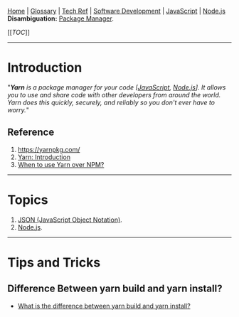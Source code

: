 [Home](/Slalom-LLC/Slalom-Consulting) | [Glossary](/Glossary) | [Tech Ref](/Tech-Ref) | [Software Development](/Tech-Ref/Software-Development) | [JavaScript](/Tech-Ref/Software-Development/JavaScript) | [Node.js](/Tech-Ref/Software-Development/JavaScript/Node.js)
**Disambiguation:** [Package Manager](/Tech-Ref/Package-Manager).

[[_TOC_]]

---
# Introduction
"_***Yarn*** is a package manager for your code \[[JavaScript](/Tech-Ref/Software-Development/JavaScript)\, [Node.js](/Tech-Ref/Software-Development/JavaScript/Node.js)]. It allows you to use and share code with other developers from around the world. Yarn does this quickly, securely, and reliably so you don't ever have to worry._"

## Reference
1. https://yarnpkg.com/
1. [Yarn: Introduction](https://yarnpkg.com/getting-started)
1. [When to use Yarn over NPM?](https://stackoverflow.com/questions/40027819/when-to-use-yarn-over-npm-what-are-the-differences/40028313)

---
# Topics
1. [JSON (JavaScript Object Notation)](/Tech-Ref/Software-Development/JSON-\(JavaScript-Object-Notation\)).
1. [Node.js](/Tech-Ref/Software-Development/JavaScript/Node.js).

---
# Tips and Tricks

## Difference Between yarn build and yarn install?
- [What is the difference between yarn build and yarn install?](https://stackoverflow.com/questions/57215872/what-is-the-difference-between-yarn-build-and-yarn-install)

